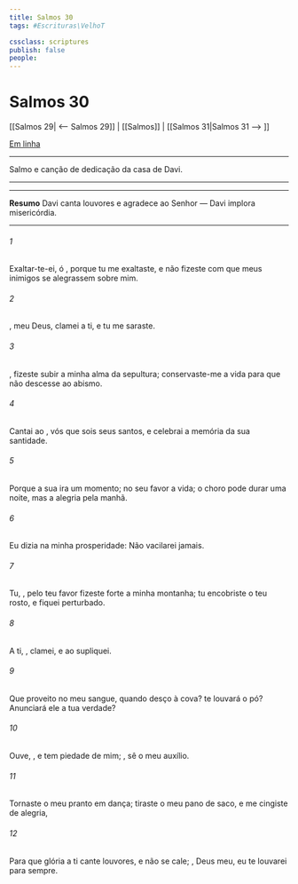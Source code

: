 ```yaml
---
title: Salmos 30
tags: #Escrituras\VelhoT

cssclass: scriptures
publish: false
people:
---
```


# Salmos 30
[[Salmos 29| <-- Salmos 29]] | [[Salmos]] | [[Salmos 31|Salmos 31 --> ]]

[Em linha](https://churchofjesuschrist.org/study/scriptures/ot/ps/30?lang=por)

---
Salmo e canção de dedicação da casa de Davi.

---

---
__Resumo__
Davi canta louvores e agradece ao Senhor — Davi implora misericórdia.

---
###### 1 
Exaltar-te-ei, ó , porque tu me exaltaste, e não fizeste com que meus inimigos se alegrassem sobre mim.

###### 2 
, meu Deus, clamei a ti, e tu me saraste.

###### 3 
, fizeste subir a minha alma da sepultura; conservaste-me a vida para que não descesse ao abismo.

###### 4 
Cantai ao , vós que sois seus santos, e celebrai a memória da sua santidade.

###### 5 
Porque a sua ira  um momento; no seu favor  a vida; o choro pode durar uma noite, mas a alegria  pela manhã.

###### 6 
Eu dizia na minha prosperidade: Não vacilarei jamais.

###### 7 
Tu, , pelo teu favor fizeste forte a minha montanha; tu encobriste o teu rosto, e fiquei perturbado.

###### 8 
A ti, , clamei, e ao  supliquei.

###### 9 
Que proveito  no meu sangue, quando desço à cova?  te louvará o pó? Anunciará ele a tua verdade?

###### 10 
Ouve, , e tem piedade de mim; , sê o meu auxílio.

###### 11 
Tornaste o meu pranto em dança; tiraste o meu pano de saco, e me cingiste de alegria,

###### 12 
Para que  glória a ti cante louvores, e não se cale; , Deus meu, eu te louvarei para sempre.

